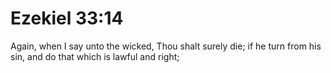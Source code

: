# Ezekiel 33:14

Again, when I say unto the wicked, Thou shalt surely die; if he turn from his sin, and do that which is lawful and right;